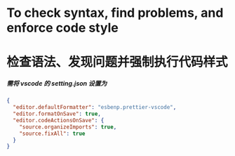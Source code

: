 # To check syntax, find problems, and enforce code style

# 检查语法、发现问题并强制执行代码样式

##### 需将 vscode 的 setting.json 设置为

```json
{
  "editor.defaultFormatter": "esbenp.prettier-vscode",
  "editor.formatOnSave": true,
  "editor.codeActionsOnSave": {
    "source.organizeImports": true,
    "source.fixAll": true
  }
}
```
